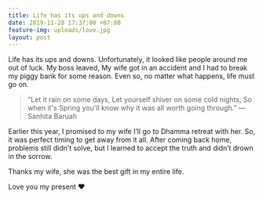 ```yaml
---
title: Life has its ups and downs
date: 2019-11-28 17:37:00 +07:00
feature-img: uploads/love.jpg
layout: post
---
```


Life has its ups and downs. Unfortunately, it looked like people around me out of luck. My boss leaved, My wife got in an accident and I had to break my piggy bank for some reason. Even so, no matter what happens, life must go on.

> “Let it rain on some days,
Let yourself shiver on some cold nights,
So when it's Spring you'll know why it was all worth going through.”
― Sanhita Baruah

Earlier this year, I promised to my wife I’ll go to Dhamma retreat with her. So, it was perfect timing to get away from it all. After coming back home, problems still didn’t solve, but I learned to accept the truth and didn’t drown in the sorrow.

Thanks my wife, she was the best gift in my entire life.

Love you my present ❤️